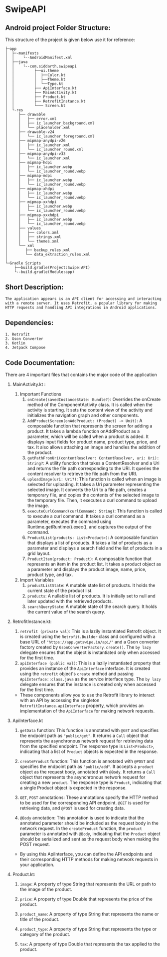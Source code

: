 # SwipeAPI

## Android project Folder Structure:
This structure of the project is given below use it for reference:
```
├─app
│  ├─-manifests
│  │    └--AndroidManifest.xml
│  ├──java
│  │    └--com.siddarth.swipeapi
│  │         ├──ui.theme
│  │         │  ├──Color.kt
│  │         │  ├──Theme.kt
│  │         │  └──Type.kt
│  │         ├── ApiInterface.kt
│  │         ├── MainActivity.kt
│  │         ├── Product.kt
│  │         ├── RetrofitInstance.kt
│  │         └─── Screen.kt
│  └-res
│     ├── drawable
│     │   ├── error.xml
│     │   ├── ic_launcher_background.xml
│     │   └── placeholder.xml
│     ├── drawable-v24
│     │   └── ic_launcher_foreground.xml
│     ├── mipmap-anydpi-v26
│     │   ├── ic_launcher.xml
│     │   └── ic_launcher_round.xml
│     ├── mipmap-anydpi-v33
│     │   └── ic_launcher.xml
│     ├── mipmap-hdpi
│     │   ├── ic_launcher.webp
│     │   └── ic_launcher_round.webp
│     ├── mipmap-mdpi
│     │   ├── ic_launcher.webp
│     │   └── ic_launcher_round.webp
│     ├── mipmap-xhdpi
│     │   ├── ic_launcher.webp
│     │   └── ic_launcher_round.webp
│     ├── mipmap-xxhdpi
│     │   ├── ic_launcher.webp
│     │   └── ic_launcher_round.webp
│     ├── mipmap-xxxhdpi
│     │   ├── ic_launcher.webp
│     │   └── ic_launcher_round.webp
│     ├── values
│     │   ├── colors.xml
│     │   ├── strings.xml
│     │   └── themes.xml
│     └── xml
│        ├── backup_rules.xml
│        └── data_extraction_rules.xml
│
└─Gradle Scripts
    ├──build.gradle(Project:Swipe:API)
    └--build.gradle(Module:app)

```

## Short Description:
```
The application appears is an API client for accessing and interacting with a remote server. It uses Retrofit, a popular library for making HTTP requests and handling API integrations in Android applications.
```

## Dependencies:
```
1. Retrofit
2. Gson Converter
3. Kotlin
4. Jetpack Compose
```
## Code Documentation:

There  are 4 important files that contains the major code of the application
1. MainActivity.kt : 
    1. Important Functions
        1. `onCreate(savedInstanceState: Bundle?)`: Overrides the onCreate method of the ComponentActivity class. It is called when the activity is starting. It sets the content view of the activity and initializes the navigation graph and other components.
        2. `AddProductScreen(onAddProduct: (Product) -> Unit)`: A composable function that represents the screen for adding a product. It takes a lambda function onAddProduct as a parameter, which will be called when a product is added. It displays input fields for product name, product type, price, and tax. It also allows attaching an image and handles the addition of the product.
        3. `getPathFromUri(contentResolver: ContentResolver, uri: Uri): String?`: A utility function that takes a ContentResolver and a Uri and returns the file path corresponding to the URI. It queries the content resolver to retrieve the file path from the URI.
        4. `uploadImage(uri: Uri?)`: This function is called when an image is selected for uploading. It takes a Uri parameter representing the selected image. It converts the Uri to a file path, creates a temporary file, and copies the contents of the selected image to the temporary file. Then, it executes a curl command to upload the image.
        5. `executeCurlCommand(curlCommand: String)`: This function is called to execute a curl command. It takes a curl command as a parameter, executes the command using Runtime.getRuntime().exec(), and captures the output of the command.
        6. `ProductList(products: List<Product>)`: A composable function that displays a list of products. It takes a list of products as a parameter and displays a search field and the list of products in a grid layout.
        7. `ProductItem(product: Product)`: A composable function that represents an item in the product list. It takes a product object as a parameter and displays the product image, name, price, product type, and tax.
    2. Import Variables
        1. `productListState`: A mutable state list of products. It holds the current state of the product list.
        2. `products`: A nullable list of products. It is initially set to null and later updated with the retrieved products.
        3. `searchQueryState`: A mutable state of the search query. It holds the current value of the search query.
2. RetrofitInstance.kt:
    1. `retrofit (private val)`: This is a lazily instantiated Retrofit object. It is created using the `Retrofit.Builder` class and configured with a base URL of `"https://app.getswipe.in/api/"` and a Gson converter factory created by `GsonConverterFactory.create()`. The `by lazy` delegate ensures that the object is instantiated only when accessed for the first time.
    2. `apiInterface (public val)`: This is a lazily instantiated property that provides an instance of the `ApiInterface` interface. It is created using the `retrofit` object's `create` method and passing `ApiInterface::class.java` as the service interface type. The `by lazy` delegate ensures that the instance is created only when accessed for the first time.
    * These components allow you to use the Retrofit library to interact with an API by accessing the singleton `RetrofitInstance.apiInterface` property, which provides an implementation of the `ApiInterface` for making network requests.
3. ApiInterface.kt
    1. `getData` function: This function is annotated with `@GET` and specifies the endpoint path as `"public/get"`. It returns a `Call` object that represents the asynchronous network request for retrieving data from the specified endpoint. The response type is `List<Product>`, indicating that a list of `Product` objects is expected in the response.

    2. `createProduct` function: This function is annotated with `@POST` and specifies the endpoint path as `"public/add"`. It accepts a `product` object as the request body, annotated with `@Body`. It returns a `Call` object that represents the asynchronous network request for creating a new `product`. The response type is `Product`, indicating that a single Product object is expected in the response.

    3. `GET`, `POST` annotations: These annotations specify the HTTP method to be used for the corresponding API endpoint. `@GET` is used for retrieving data, and `@POST` is used for creating data.

    4. `@Body` annotation: This annotation is used to indicate that the annotated parameter should be included as the request body in the network request. In the `createProduct` function, the `product` parameter is annotated with `@Body`, indicating that the `Product` object should be serialized and sent as the request body when making the POST request.

    * By using this ApiInterface, you can define the API endpoints and their corresponding HTTP methods for making network requests in your application.
4. Product.kt:
    1. `image`: A property of type String that represents the URL or path to the image of the product.

    2. `price`: A property of type Double that represents the price of the product.

    3. `product_name`: A property of type String that represents the name or title of the product.

    4. `product_type`: A property of type String that represents the type or category of the product.

    5. `tax`: A property of type Double that represents the tax applied to the product.

